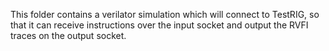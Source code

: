 This folder contains a verilator simulation which will connect to TestRIG, so
that it can receive instructions over the input socket and output the RVFI
traces on the output socket.
